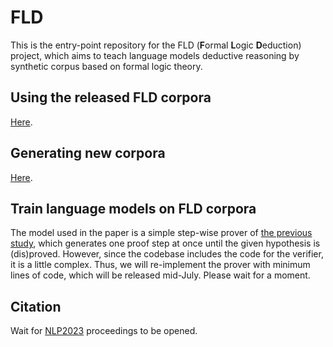 # FLD
This is the entry-point repository for the FLD (**F**ormal **L**ogic **D**eduction) project, which aims to teach language models deductive reasoning by synthetic corpus based on formal logic theory.

## Using the released FLD corpora
[Here](https://github.com/hitachi-nlp/FLD-corpus).

## Generating new corpora
[Here](https://github.com/hitachi-nlp/FLD-generator/).

## Train language models on FLD corpora
The model used in the paper is a simple step-wise prover of [the previous study](https://github.com/princeton-nlp/NLProofS), which generates one proof step at once until the given hypothesis is (dis)proved.
However, since the codebase includes the code for the verifier, it is a little complex.
Thus, we will re-implement the prover with minimum lines of code, which will be released mid-July.
Please wait for a moment.

## Citation
Wait for [NLP2023](https://www.anlp.jp/nlp2023/) proceedings to be opened.
